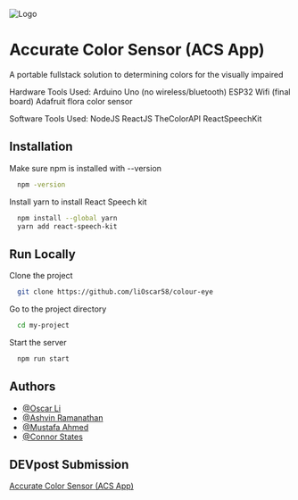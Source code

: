 ![Logo](https://i.imgur.com/Vp5rvKV.png)
# Accurate Color Sensor (ACS App)


A portable fullstack solution to determining colors for the visually impaired

Hardware Tools Used: Arduino Uno (no wireless/bluetooth) ESP32 Wifi (final board) Adafruit flora color sensor

Software Tools Used: NodeJS ReactJS TheColorAPI ReactSpeechKit



## Installation

Make sure npm is installed with --version

```bash
  npm -version
```

Install yarn to install React Speech kit

```bash
  npm install --global yarn
  yarn add react-speech-kit
```
    
## Run Locally

Clone the project

```bash
  git clone https://github.com/liOscar58/colour-eye
```


Go to the project directory

```bash
  cd my-project
```

Start the server

```bash
  npm run start
```


## Authors

- [@Oscar Li](https://github.com/liOscar58)
- [@Ashvin Ramanathan](https://github.com/shvin)
- [@Mustafa Ahmed](https://github.com/mustafa-ahmed1118)
- [@Connor States](https://github.com/ConnorStates0)

## DEVpost Submission
[Accurate Color Sensor (ACS App)](https://devpost.com/software/accurate-color-sensor-acs-app?ref_content=contribution-prompt&ref_feature=engagement&ref_medium=email&utm_campaign=contribution-prompt&utm_content=contribution_reminder&utm_medium=email&utm_source=transactional#app-team)
